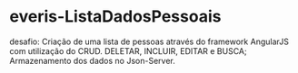 # everis-ListaDadosPessoais

desafio: Criação de uma lista de pessoas através do framework AngularJS com utilização do CRUD.
DELETAR, INCLUIR, EDITAR e BUSCA;
Armazenamento dos dados no Json-Server.
